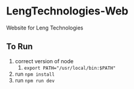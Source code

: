 # LengTechnologies-Web

Website for Leng Technologies

## To Run

1. correct version of node
    1. `export PATH="/usr/local/bin:$PATH"`
2. run `npm install`
3. run `npm run dev`
